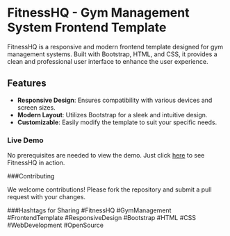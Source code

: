 # FitnessHQ - Gym Management System Frontend Template

FitnessHQ is a responsive and modern frontend template designed for gym management systems. Built with Bootstrap, HTML, and CSS, it provides a clean and professional user interface to enhance the user experience.

## Features

- **Responsive Design**: Ensures compatibility with various devices and screen sizes.
- **Modern Layout**: Utilizes Bootstrap for a sleek and intuitive design.
- **Customizable**: Easily modify the template to suit your specific needs.


### Live Demo

No prerequisites are needed to view the demo. Just click [here](https://ajay-lobo.github.io/FitnessHQ/) to see FitnessHQ in action.

###Contributing

We welcome contributions! Please fork the repository and submit a pull request with your changes.

###Hashtags for Sharing
#FitnessHQ 
#GymManagement 
#FrontendTemplate 
#ResponsiveDesign 
#Bootstrap #HTML 
#CSS 
#WebDevelopment 
#OpenSource
